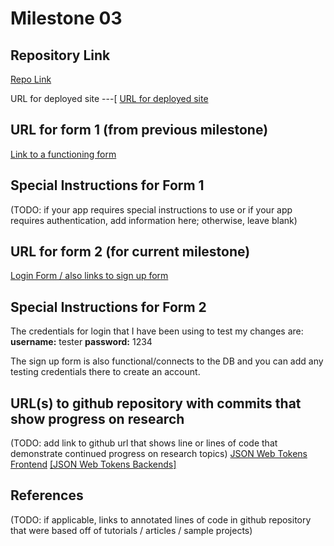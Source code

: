 Milestone 03
===

Repository Link
---
[Repo Link](https://github.com/nyu-csci-ua-0467-001-002-fall-2024/final-project-shubhiupa19)

URL for deployed site 
---[
[URL for deployed site](http://linserv1.cims.nyu.edu:36503/)

URL for form 1 (from previous milestone) 
---
[Link to a functioning form](http://linserv1.cims.nyu.edu:36503/add)

Special Instructions for Form 1
---
(TODO: if your app requires special instructions to use or if your app requires authentication, add information here; otherwise, leave blank)

URL for form 2 (for current milestone)
---
[Login Form / also links to sign up form](http://linserv1.cims.nyu.edu:36503/)

Special Instructions for Form 2
---
The credentials for login that I have been using to test my changes are: 
**username:** tester
**password:** 1234

The sign up form is also functional/connects to the DB and you can add any testing credentials there to create an account.

URL(s) to github repository with commits that show progress on research
--- 
(TODO: add link to github url that shows line or lines of code that demonstrate continued progress on research topics)
[JSON Web Tokens Frontend](https://github.com/nyu-csci-ua-0467-001-002-fall-2024/final-project-shubhiupa19/blob/ed2954e7eba6fc220e327873bbb339ac9f0282cf/final-project/src/app/login/page.js#L13C5-L33C5)
[[JSON Web Tokens Backends]]((https://github.com/nyu-csci-ua-0467-001-002-fall-2024/final-project-shubhiupa19/blob/ed2954e7eba6fc220e327873bbb339ac9f0282cf/final-project/src/app/api/login/route.js#L17C12-L26C10))

References 
---
(TODO: if applicable, links to annotated lines of code in github repository that were based off of tutorials / articles / sample projects)

